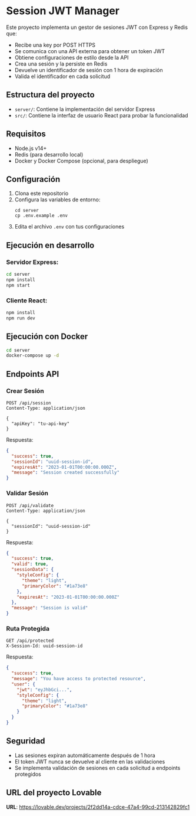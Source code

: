 
# Session JWT Manager

Este proyecto implementa un gestor de sesiones JWT con Express y Redis que:

- Recibe una key por POST HTTPS
- Se comunica con una API externa para obtener un token JWT
- Obtiene configuraciones de estilo desde la API
- Crea una sesión y la persiste en Redis
- Devuelve un identificador de sesión con 1 hora de expiración
- Valida el identificador en cada solicitud

## Estructura del proyecto

- `server/`: Contiene la implementación del servidor Express
- `src/`: Contiene la interfaz de usuario React para probar la funcionalidad

## Requisitos

- Node.js v14+
- Redis (para desarrollo local)
- Docker y Docker Compose (opcional, para despliegue)

## Configuración

1. Clona este repositorio
2. Configura las variables de entorno:
   ```
   cd server
   cp .env.example .env
   ```
3. Edita el archivo `.env` con tus configuraciones

## Ejecución en desarrollo

### Servidor Express:

```bash
cd server
npm install
npm start
```

### Cliente React:

```bash
npm install
npm run dev
```

## Ejecución con Docker

```bash
cd server
docker-compose up -d
```

## Endpoints API

### Crear Sesión

```
POST /api/session
Content-Type: application/json

{
  "apiKey": "tu-api-key"
}
```

Respuesta:

```json
{
  "success": true,
  "sessionId": "uuid-session-id",
  "expiresAt": "2023-01-01T00:00:00.000Z",
  "message": "Session created successfully"
}
```

### Validar Sesión

```
POST /api/validate
Content-Type: application/json

{
  "sessionId": "uuid-session-id"
}
```

Respuesta:

```json
{
  "success": true,
  "valid": true,
  "sessionData": {
    "styleConfig": {
      "theme": "light",
      "primaryColor": "#1a73e8"
    },
    "expiresAt": "2023-01-01T00:00:00.000Z"
  },
  "message": "Session is valid"
}
```

### Ruta Protegida

```
GET /api/protected
X-Session-Id: uuid-session-id
```

Respuesta:

```json
{
  "success": true,
  "message": "You have access to protected resource",
  "user": {
    "jwt": "eyJhbGci...",
    "styleConfig": {
      "theme": "light",
      "primaryColor": "#1a73e8"
    }
  }
}
```

## Seguridad

- Las sesiones expiran automáticamente después de 1 hora
- El token JWT nunca se devuelve al cliente en las validaciones
- Se implementa validación de sesiones en cada solicitud a endpoints protegidos

## URL del proyecto Lovable

**URL**: https://lovable.dev/projects/2f2dd14a-cdce-47a4-99cd-213142829fc1
